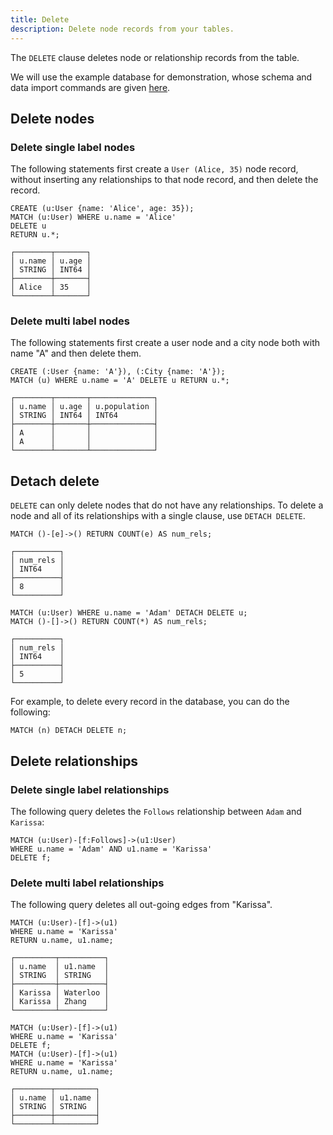 ```yaml
---
title: Delete
description: Delete node records from your tables.
---
```


The `DELETE` clause deletes node or relationship records from the table.

We will use the example database for demonstration, whose schema and data import commands are given [here](/cypher/data-manipulation-clauses/example-database).

## Delete nodes

### Delete single label nodes
The following statements first create a `User (Alice, 35)` node record, without inserting any relationships to that node record, and then delete the record.

```cypher
CREATE (u:User {name: 'Alice', age: 35});
MATCH (u:User) WHERE u.name = 'Alice'
DELETE u
RETURN u.*;
```
```
┌────────┬───────┐
│ u.name │ u.age │
│ STRING │ INT64 │
├────────┼───────┤
│ Alice  │ 35    │
└────────┴───────┘
```

### Delete multi label nodes
The following statements first create a user node and a city node both with name "A" and then delete them. 
```cypher
CREATE (:User {name: 'A'}), (:City {name: 'A'});
MATCH (u) WHERE u.name = 'A' DELETE u RETURN u.*;
```
```
┌────────┬───────┬──────────────┐
│ u.name │ u.age │ u.population │
│ STRING │ INT64 │ INT64        │
├────────┼───────┼──────────────┤
│ A      │       │              │
│ A      │       │              │
└────────┴───────┴──────────────┘
```

## Detach delete
`DELETE` can only delete nodes that do not have any relationships. To delete a node and all of its relationships with
a single clause, use `DETACH DELETE`.

```cypher
MATCH ()-[e]->() RETURN COUNT(e) AS num_rels;
```
```
┌──────────┐
│ num_rels │
│ INT64    │
├──────────┤
│ 8        │
└──────────┘
```
```cypher
MATCH (u:User) WHERE u.name = 'Adam' DETACH DELETE u;
MATCH ()-[]->() RETURN COUNT(*) AS num_rels;
```
```
┌──────────┐
│ num_rels │
│ INT64    │
├──────────┤
│ 5        │
└──────────┘
```

For example, to delete every record in the database, you can do the following:
```cypher
MATCH (n) DETACH DELETE n;
```

## Delete relationships

### Delete single label relationships
The following query deletes the `Follows` relationship between `Adam` and `Karissa`:
```
MATCH (u:User)-[f:Follows]->(u1:User)
WHERE u.name = 'Adam' AND u1.name = 'Karissa'
DELETE f;
```


### Delete multi label relationships

The following query deletes all out-going edges from "Karissa".
```cypher
MATCH (u:User)-[f]->(u1)
WHERE u.name = 'Karissa' 
RETURN u.name, u1.name;
```
```
┌─────────┬──────────┐
│ u.name  │ u1.name  │
│ STRING  │ STRING   │
├─────────┼──────────┤
│ Karissa │ Waterloo │
│ Karissa │ Zhang    │
└─────────┴──────────┘
```
```cypher
MATCH (u:User)-[f]->(u1)
WHERE u.name = 'Karissa' 
DELETE f;
MATCH (u:User)-[f]->(u1)
WHERE u.name = 'Karissa' 
RETURN u.name, u1.name;
```
```
┌────────┬─────────┐
│ u.name │ u1.name │
│ STRING │ STRING  │
├────────┼─────────┤
└────────┴─────────┘
```
